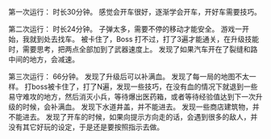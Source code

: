 第一次运行：
时长30分钟。
感觉会开车很好，逐渐学会开车，开好车需要技巧。

第二次运行：
时长24分钟。
子弹太多，需要不停的移动才能安全。
游戏一开始，我就到处去找车。
被卡住了，Boss 打不过，打了3遍才能通关，在升级技能时，需要思考，把两点全部加到了武器速度上。
发现了如果汽车开在了裂缝和路中间的地方，会减速。

第三次运行：
66分钟。
发现了升级后可以补满血。
发现了每一局的地图不太一样。
打boss被卡住了，打了N遍，发现一些技巧，在没有血的情况下就退到一些易守难攻的地方，然后消灭小兵，等待爆出医药箱，或者等待经验值达到下一次升级的时候，会补满血。
发现下水道井盖，并不能进去。
发现一些商店建筑物，并不能进去。
发现了开车的时候，如果向提示方向走的话，会遇到很多的敌人，并没有其它好玩的设定，于是还是要按照指示去做。

